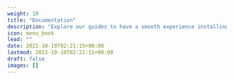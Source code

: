 ```yaml
---
weight: 10
title: "Documentation"
description: "Explore our guides to have a smooth experience installing an alternate OS on your Chromebook."
icon: menu_book
lead: ""
date: 2022-10-10T02:21:15+00:00
lastmod: 2022-10-10T02:21:15+00:00
draft: false
images: []
---
```

